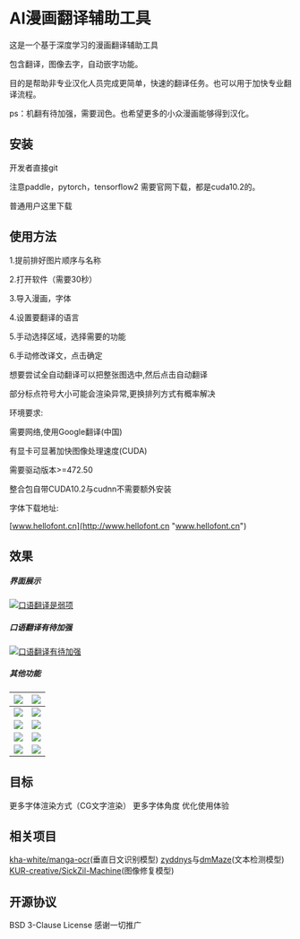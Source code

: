 # AI漫画翻译辅助工具
这是一个基于深度学习的漫画翻译辅助工具

包含翻译，图像去字，自动嵌字功能。

目的是帮助非专业汉化人员完成更简单，快速的翻译任务。也可以用于加快专业翻译流程。

ps：机翻有待加强，需要润色。也希望更多的小众漫画能够得到汉化。
## 安装
开发者直接git

注意paddle，pytorch，tensorflow2 需要官网下载，都是cuda10.2的。

普通用户这里下载
## 使用方法
1.提前排好图片顺序与名称

2.打开软件（需要30秒）

3.导入漫画，字体

4.设置要翻译的语言

5.手动选择区域，选择需要的功能

6.手动修改译文，点击确定

想要尝试全自动翻译可以把整张图选中,然后点击自动翻译

部分标点符号大小可能会渲染异常,更换排列方式有概率解决

环境要求:

需要网络,使用Google翻译(中国)

有显卡可显著加快图像处理速度(CUDA)

需要驱动版本>=472.50

整合包自带CUDA10.2与cudnn不需要额外安装

字体下载地址:

[www.hellofont.cn](http://www.hellofont.cn "www.hellofont.cn")
## 效果
##### 界面展示
[![](https://github.com/jtl1207/comic-translation/blob/main/%E6%B5%8B%E8%AF%95%E5%9B%BE%E7%89%87/1.png "口语翻译是弱项")](http://github.com/jtl1207/comic-translation/blob/main/%E6%B5%8B%E8%AF%95%E5%9B%BE%E7%89%87/1.png "口语翻译是弱项")
##### 口语翻译有待加强
[![](https://github.com/jtl1207/comic-translation/blob/main/%E6%B5%8B%E8%AF%95%E5%9B%BE%E7%89%87/2.png "口语翻译有待加强")](https://github.com/jtl1207/comic-translation/blob/main/%E6%B5%8B%E8%AF%95%E5%9B%BE%E7%89%87/2.png "口语翻译有待加强")
##### 其他功能
|[![](https://github.com/jtl1207/comic-translation/blob/main/%E6%B5%8B%E8%AF%95%E5%9B%BE%E7%89%87/in/1.jpg)](https://github.com/jtl1207/comic-translation/blob/main/%E6%B5%8B%E8%AF%95%E5%9B%BE%E7%89%87/in/1.jpg)   |[![](https://github.com/jtl1207/comic-translation/blob/main/%E6%B5%8B%E8%AF%95%E5%9B%BE%E7%89%87/out/1.jpg)](https://github.com/jtl1207/comic-translation/blob/main/%E6%B5%8B%E8%AF%95%E5%9B%BE%E7%89%87/out/1.jpg)   |
| ------------ | ------------ |
| [![](https://github.com/jtl1207/comic-translation/blob/main/%E6%B5%8B%E8%AF%95%E5%9B%BE%E7%89%87/in/7.jpg)](https://github.com/jtl1207/comic-translation/blob/main/%E6%B5%8B%E8%AF%95%E5%9B%BE%E7%89%87/in/7.jpg)  |  [![](https://github.com/jtl1207/comic-translation/blob/main/%E6%B5%8B%E8%AF%95%E5%9B%BE%E7%89%87/out/7.jpg)](https://github.com/jtl1207/comic-translation/blob/main/%E6%B5%8B%E8%AF%95%E5%9B%BE%E7%89%87/out/7.jpg) |
| [![](https://github.com/jtl1207/comic-translation/blob/main/%E6%B5%8B%E8%AF%95%E5%9B%BE%E7%89%87/in/14.jpg)](https://github.com/jtl1207/comic-translation/blob/main/%E6%B5%8B%E8%AF%95%E5%9B%BE%E7%89%87/in/14.jpg)  |[![](https://github.com/jtl1207/comic-translation/blob/main/%E6%B5%8B%E8%AF%95%E5%9B%BE%E7%89%87/out/11.jpg)](https://github.com/jtl1207/comic-translation/blob/main/%E6%B5%8B%E8%AF%95%E5%9B%BE%E7%89%87/out/11.jpg)   |
| [![](https://github.com/jtl1207/comic-translation/blob/main/%E6%B5%8B%E8%AF%95%E5%9B%BE%E7%89%87/in/12.jpg)](https://github.com/jtl1207/comic-translation/blob/main/%E6%B5%8B%E8%AF%95%E5%9B%BE%E7%89%87/in/12.jpg)  |[![](https://github.com/jtl1207/comic-translation/blob/main/%E6%B5%8B%E8%AF%95%E5%9B%BE%E7%89%87/out/12.jpg)](https://github.com/jtl1207/comic-translation/blob/main/%E6%B5%8B%E8%AF%95%E5%9B%BE%E7%89%87/out/12.jpg)   |
| [![](https://github.com/jtl1207/comic-translation/blob/main/%E6%B5%8B%E8%AF%95%E5%9B%BE%E7%89%87/in/13.jpg)](https://github.com/jtl1207/comic-translation/blob/main/%E6%B5%8B%E8%AF%95%E5%9B%BE%E7%89%87/in/13.jpg)  |[![](https://github.com/jtl1207/comic-translation/blob/main/%E6%B5%8B%E8%AF%95%E5%9B%BE%E7%89%87/out/13.jpg)](https://github.com/jtl1207/comic-translation/blob/main/%E6%B5%8B%E8%AF%95%E5%9B%BE%E7%89%87/out/13.jpg)   |
## 目标
更多字体渲染方式（CG文字渲染）
更多字体角度
优化使用体验
## 相关项目
[kha-white/manga-ocr](https://github.com/kha-white/manga-ocr "kha-white/manga-ocr")(垂直日文识别模型)
[zyddnys](https://github.com/zyddnys/manga-image-translator)与[dmMaze](https://github.com/dmMaze/comic-text-detector)(文本检测模型)
[KUR-creative/SickZil-Machine](https://github.com/KUR-creative/SickZil-Machine "KUR-creative/SickZil-Machine")(图像修复模型)
## 开源协议
BSD 3-Clause License
感谢一切推广